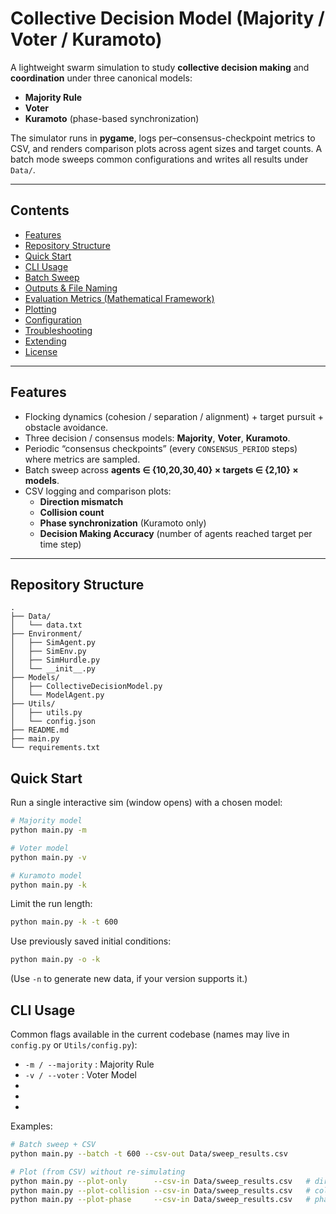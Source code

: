 # Collective Decision Model (Majority / Voter / Kuramoto)

A lightweight swarm simulation to study **collective decision making** and **coordination** under three canonical models:

- **Majority Rule**
- **Voter**
- **Kuramoto** (phase-based synchronization)

The simulator runs in **pygame**, logs per–consensus-checkpoint metrics to CSV, and renders comparison plots across agent sizes and target counts. A batch mode sweeps common configurations and writes all results under `Data/`.

---

## Contents

- [Features](#features)
- [Repository Structure](#repository-structure)
- [Quick Start](#quick-start)
- [CLI Usage](#cli-usage)
- [Batch Sweep](#batch-sweep)
- [Outputs & File Naming](#outputs--file-naming)
- [Evaluation Metrics (Mathematical Framework)](#evaluation-metrics-mathematical-framework)
- [Plotting](#plotting)
- [Configuration](#configuration)
- [Troubleshooting](#troubleshooting)
- [Extending](#extending)
- [License](#license)

---

## Features

- Flocking dynamics (cohesion / separation / alignment) + target pursuit + obstacle avoidance.
- Three decision / consensus models: **Majority**, **Voter**, **Kuramoto**.
- Periodic “consensus checkpoints” (every `CONSENSUS_PERIOD` steps) where metrics are sampled.
- Batch sweep across **agents ∈ {10,20,30,40} × targets ∈ {2,10} × models**.
- CSV logging and comparison plots:
  - **Direction mismatch**
  - **Collision count**
  - **Phase synchronization** (Kuramoto only)
  - **Decision Making Accuracy** (number of agents reached target per time step)

---

## Repository Structure
    .
    ├── Data/
    │   └── data.txt
    ├── Environment/
    │   ├── SimAgent.py
    │   ├── SimEnv.py
    │   ├── SimHurdle.py
    │   └── __init__.py
    ├── Models/
    │   ├── CollectiveDecisionModel.py
    │   └── ModelAgent.py
    ├── Utils/
    │   ├── utils.py
    │   └── config.json
    ├── README.md
    ├── main.py
    └── requirements.txt 
## Quick Start

Run a single interactive sim (window opens) with a chosen model:

```bash
# Majority model
python main.py -m

# Voter model
python main.py -v

# Kuramoto model
python main.py -k
```

Limit the run length:

```bash
python main.py -k -t 600
```

Use previously saved initial conditions:

```bash
python main.py -o -k
```
(Use `-n` to generate new data, if your version supports it.)

## CLI Usage

Common flags available in the current codebase (names may live in `config.py` or `Utils/config.py`):
- `-m / --majority` : Majority Rule
- `-v / --voter` : Voter Model
-
-
- 
Examples:

```bash
# Batch sweep + CSV
python main.py --batch -t 600 --csv-out Data/sweep_results.csv

# Plot (from CSV) without re-simulating
python main.py --plot-only      --csv-in Data/sweep_results.csv   # direction mismatch
python main.py --plot-collision --csv-in Data/sweep_results.csv   # collisions
python main.py --plot-phase     --csv-in Data/sweep_results.csv   # phase sync (Kuramoto)
```
